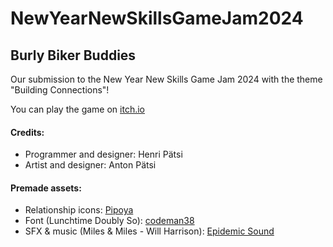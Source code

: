 # NewYearNewSkillsGameJam2024

## Burly Biker Buddies

Our submission to the New Year New Skills Game Jam 2024 with the theme "Building Connections"!

You can play the game on [itch.io](https://tupperwarefan.itch.io/burly-biker-buddies)

#### Credits:

- Programmer and designer: Henri Pätsi
- Artist and designer: Anton Pätsi
 
#### Premade assets:

 - Relationship icons: [Pipoya](https://pipoya.itch.io/free-popup-emotes-pack)
 - Font (Lunchtime Doubly So): [codeman38](https://www.zone38.net/font/)
 - SFX & music (Miles & Miles - Will Harrison): [Epidemic Sound](https://www.epidemicsound.com/)
